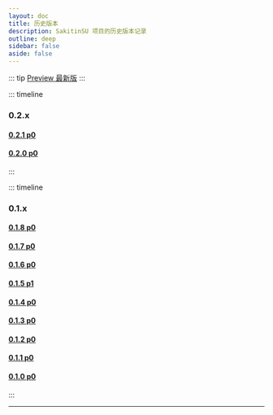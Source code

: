 ```yaml
---
layout: doc
title: 历史版本
description: SakitinSU 项目的历史版本记录
outline: deep
sidebar: false
aside: false
---
```


::: tip [Preview 最新版](https://ssu.fileto.download/preview/latest)
:::

::: timeline

### 0.2.x

#### [0.2.1 p0](https://ssu.fileto.download/preview/0.2.1) <Badge type="tip" text="Preview" />

#### [0.2.0 p0](https://ssu.fileto.download/preview/0.2.0) <Badge type="tip" text="Preview" />

:::

::: timeline

### 0.1.x

#### [0.1.8 p0](https://ssu.fileto.download/preview/0.1.8) <Badge type="tip" text="Preview" />

#### [0.1.7 p0](https://ssu.fileto.download/preview/0.1.7) <Badge type="tip" text="Preview" />

#### [0.1.6 p0](https://ssu.fileto.download/preview/0.1.6) <Badge type="tip" text="Preview" />

#### [0.1.5 p1](https://ssu.fileto.download/preview/0.1.5) <Badge type="tip" text="Preview" />

#### [0.1.4 p0](https://ssu.fileto.download/preview/0.1.4) <Badge type="tip" text="Preview" />

#### [0.1.3 p0](https://ssu.fileto.download/preview/0.1.3) <Badge type="tip" text="Preview" />

#### [0.1.2 p0](https://ssu.fileto.download/preview/0.1.2) <Badge type="tip" text="Preview" />

#### [0.1.1 p0](https://ssu.fileto.download/preview/0.1.1) <Badge type="tip" text="Preview" />

#### [0.1.0 p0](https://ssu.fileto.download/preview/0.1.0) <Badge type="tip" text="Preview" />

:::

---
